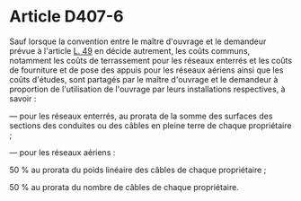 # Article D407-6

Sauf lorsque la convention entre le maître d'ouvrage et le demandeur prévue à l'article [L. 49][1] en décide autrement, les coûts communs, notamment les coûts de terrassement pour les réseaux enterrés et les coûts de fourniture et de pose des appuis pour les réseaux aériens ainsi que les coûts d'études, sont partagés par le maître d'ouvrage et le demandeur à proportion de l'utilisation de l'ouvrage par leurs installations respectives, à savoir : 
  
  
― pour les réseaux enterrés, au prorata de la somme des surfaces des sections des conduites ou des câbles en pleine terre de chaque propriétaire ; 
  
  
― pour les réseaux aériens : 
  
  
50 % au prorata du poids linéaire des câbles de chaque propriétaire ; 
  
  
50 % au prorata du nombre de câbles de chaque propriétaire.

 [1]: /affichCodeArticle.do?cidTexte=LEGITEXT000006070987&idArticle=LEGIARTI000006465498&dateTexte=&categorieLien=cid